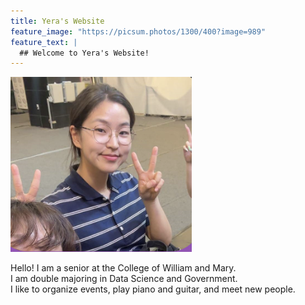 ```yaml
---
title: Yera's Website
feature_image: "https://picsum.photos/1300/400?image=989"
feature_text: |
  ## Welcome to Yera's Website!
---
```


<img src="Yera.png" alt="picture of Yera!">

Hello! I am a senior at the College of William and Mary.<br>
I am double majoring in Data Science and Government.<br>
I like to organize events, play piano and guitar, and meet new people.